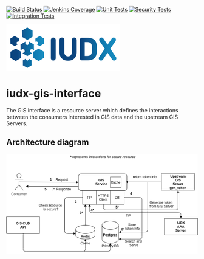 [![Build Status](https://img.shields.io/jenkins/build?jobUrl=https%3A%2F%2Fjenkins.iudx.io%2Fjob%2Fiudx%2520gis-interface%2520%28master%29%2520pipeline%2F)](https://jenkins.iudx.io/job/iudx%20gis-interface%20(master)%20pipeline/lastBuild/)
[![Jenkins Coverage](https://img.shields.io/jenkins/coverage/jacoco?jobUrl=https%3A%2F%2Fjenkins.iudx.io%2Fjob%2Fiudx%2520gis-interface%2520%28master%29%2520pipeline%2F)](https://jenkins.iudx.io/job/iudx%20gis-interface%20(master)%20pipeline/lastBuild/jacoco/)
[![Unit Tests](https://img.shields.io/jenkins/tests?jobUrl=https%3A%2F%2Fjenkins.iudx.io%2Fjob%2Fiudx%2520gis-interface%2520%28master%29%2520pipeline%2F&label=unit%20tests)](https://jenkins.iudx.io/job/iudx%20gis-interface%20(master)%20pipeline/lastBuild/testReport/)
[![Security Tests](https://img.shields.io/jenkins/build?jobUrl=https%3A%2F%2Fjenkins.iudx.io%2Fjob%2Fiudx%2520gis-interface%2520%28master%29%2520pipeline%2F&label=security%20tests)](https://jenkins.iudx.io/job/iudx%20gis-interface%20(master)%20pipeline/lastBuild/zap/)
[![Integration Tests](https://img.shields.io/jenkins/build?jobUrl=https%3A%2F%2Fjenkins.iudx.io%2Fjob%2Fiudx%2520gis-interface%2520%28master%29%2520pipeline%2F&label=integration%20tests)](https://jenkins.iudx.io/job/iudx%20gis-interface%20(master)%20pipeline/Integration_20Test_20Report/)


![IUDX](./readme/iudx.png)

# iudx-gis-interface
The GIS interface is a resource server which defines the interactions between the consumers interested in GIS data and the upstream GIS Servers.

## Architecture diagram

<p align="center">
<img src="./readme/architecture.png">
</p>


